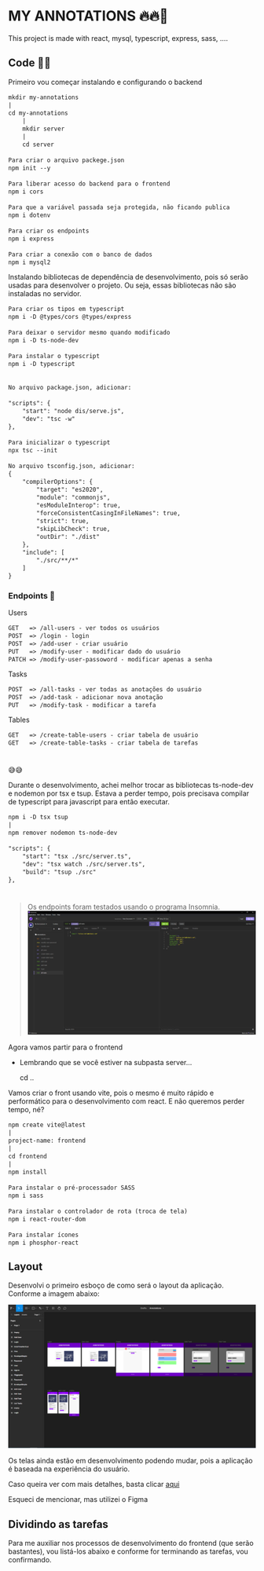 # MY ANNOTATIONS 🔥🔥🚀

This project is made with react, mysql, typescript, express, sass, ....

## Code 👨‍💻

Primeiro vou começar instalando e configurando o backend

    mkdir my-annotations
    |
    cd my-annotations
        |
        mkdir server
        |
        cd server

    Para criar o arquivo packege.json
    npm init --y

    Para liberar acesso do backend para o frontend
    npm i cors

    Para que a variável passada seja protegida, não ficando publica
    npm i dotenv

    Para criar os endpoints
    npm i express

    Para criar a conexão com o banco de dados
    npm i mysql2

Instalando bibliotecas de dependência de desenvolvimento, pois só serão usadas para desenvolver o projeto. Ou seja, essas bibliotecas não são instaladas no servidor.

    Para criar os tipos em typescript
    npm i -D @types/cors @types/express

    Para deixar o servidor mesmo quando modificado
    npm i -D ts-node-dev

    Para instalar o typescript
    npm i -D typescript


    No arquivo package.json, adicionar:

    "scripts": {
        "start": "node dis/serve.js",
        "dev": "tsc -w"
    },

    Para inicializar o typescript
    npx tsc --init

    No arquivo tsconfig.json, adicionar:
    {
        "compilerOptions": {
            "target": "es2020",
            "module": "commonjs",
            "esModuleInterop": true,
            "forceConsistentCasingInFileNames": true,
            "strict": true,
            "skipLibCheck": true,
            "outDir": "./dist"
        },
        "include": [
            "./src/**/*"
        ]
    }

### Endpoints 🔴

Users

    GET   => /all-users - ver todos os usuários
    POST  => /login - login
    POST  => /add-user - criar usuário
    PUT   => /modify-user - modificar dado do usuário
    PATCH => /modify-user-passoword - modificar apenas a senha

Tasks

    POST  => /all-tasks - ver todas as anotações do usuário
    POST  => /add-task - adicionar nova anotação
    PUT   => /modify-task - modificar a tarefa

Tables

    GET   => /create-table-users - criar tabela de usuário
    GET   => /create-table-tasks - criar tabela de tarefas

#

😅😅

Durante o desenvolvimento, achei melhor trocar as bibliotecas ts-node-dev e nodemon por tsx e tsup. Estava a perder tempo, pois precisava compilar de typescript para javascript para então executar.

    npm i -D tsx tsup
    |
    npm remover nodemon ts-node-dev

    "scripts": {
        "start": "tsx ./src/server.ts",
        "dev": "tsx watch ./src/server.ts",
        "build": "tsup ./src"
    },

#

> Os endpoints foram testados usando o programa Insomnia.
> ![Insomnia](./screenshots/insomnia.PNG)

Agora vamos partir para o frontend

- Lembrando que se você estiver na subpasta server...

  cd ..

Vamos criar o front usando vite, pois o mesmo é muito rápido e performático para o desenvolvimento com react. E não queremos perder tempo, né?

    npm create vite@latest
    |
    project-name: frontend
    |
    cd frontend
    |
    npm install

    Para instalar o pré-processador SASS
    npm i sass

    Para instalar o controlador de rota (troca de tela)
    npm i react-router-dom

    Para instalar ícones
    npm i phosphor-react

## Layout

Desenvolvi o primeiro esboço de como será o layout da aplicação. Conforme a imagem abaixo:

![Figma](./screenshots/figma.PNG)

Os telas ainda estão em desenvolvimento podendo mudar, pois a aplicação é baseada na experiência do usuário.

Caso queira ver com mais detalhes, basta clicar [aqui](https://www.figma.com/file/8Kd9u0RBY90LManQvgUgWj/Annotations?type=design&node-id=0-1&t=HxUz0y7gD7RmYglU-0)

Esqueci de mencionar, mas utilizei o Figma

## Dividindo as tarefas

Para me auxiliar nos processos de desenvolvimento do frontend (que serão bastantes), vou listá-los abaixo e conforme for terminando as tarefas, vou confirmando.
